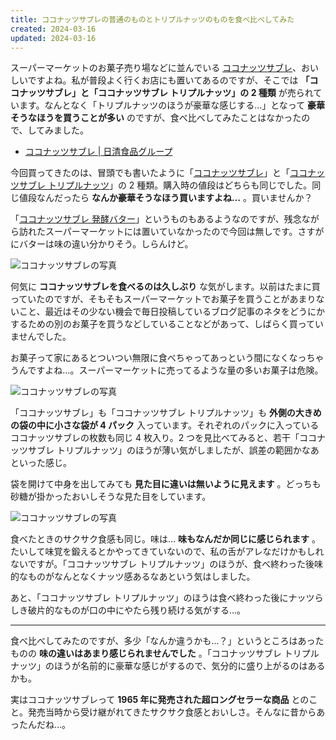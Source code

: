 ```yaml
---
title: ココナッツサブレの普通のものとトリプルナッツのものを食べ比べしてみた
created: 2024-03-16
updated: 2024-03-16
---
```


スーパーマーケットのお菓子売り場などに並んでいる [ココナッツサブレ](https://www.nissin.com/jp/products/brands/sable/)、おいしいですよね。私が普段よく行くお店にも置いてあるのですが、そこでは **「ココナッツサブレ」と「ココナッツサブレ トリプルナッツ」の 2 種類** が売られています。なんとなく「トリプルナッツのほうが豪華な感じする…」となって **豪華そうなほうを買うことが多い** のですが、食べ比べしてみたことはなかったので、してみました。

- [ココナッツサブレ | 日清食品グループ](https://www.nissin.com/jp/products/brands/sable/)

今回買ってきたのは、冒頭でも書いたように「[ココナッツサブレ](https://www.nissin.com/jp/products/items/11313)」と「[ココナッツサブレ トリプルナッツ](https://www.nissin.com/jp/products/items/11312)」の 2 種類。購入時の値段はどちらも同じでした。同じ値段なんだったら **なんか豪華そうなほう買いますよね…** 。買いませんか？

「[ココナッツサブレ 発酵バター](https://www.nissin.com/jp/products/items/11311)」というものもあるようなのですが、残念ながら訪れたスーパーマーケットには置いていなかったので今回は無しです。さすがにバターは味の違い分かりそう。しらんけど。

![ココナッツサブレの写真](4b1f5bef-eb5c-42f9-14d1-15b19d600600)

何気に **ココナッツサブレを食べるのは久しぶり** な気がします。以前はたまに買っていたのですが、そもそもスーパーマーケットでお菓子を買うことがあまりないこと、最近はその少ない機会で毎日投稿しているブログ記事のネタをどうにかするための別のお菓子を買うなどしていることなどがあって、しばらく買っていませんでした。

お菓子って家にあるとついつい無限に食べちゃってあっという間になくなっちゃうんですよね…。スーパーマーケットに売ってるような量の多いお菓子は危険。

![ココナッツサブレの写真](fd2a9b87-45a3-4ca9-d7a8-87a3c97f0400)

「ココナッツサブレ」も「ココナッツサブレ トリプルナッツ」も **外側の大きめの袋の中に小さな袋が 4 パック** 入っています。それぞれのパックに入っているココナッツサブレの枚数も同じ 4 枚入り。2 つを見比べてみると、若干「ココナッツサブレ トリプルナッツ」のほうが薄い気がしましたが、誤差の範囲かなあといった感じ。

袋を開けて中身を出してみても **見た目に違いは無いように見えます** 。どっちも砂糖が掛かったおいしそうな見た目をしています。

![ココナッツサブレの写真](af947e4d-231b-49c8-b630-03d341878000)

食べたときのサクサク食感も同じ。味は… **味もなんだか同じに感じられます** 。たいして味覚を鍛えるとかやってきていないので、私の舌がアレなだけかもしれないですが。「ココナッツサブレ トリプルナッツ」のほうが、食べ終わった後味的なものがなんとなくナッツ感あるなあという気はしました。

あと、「ココナッツサブレ トリプルナッツ」のほうは食べ終わった後にナッツらしき破片的なものが口の中にやたら残り続ける気がする…。

---

食べ比べしてみたのですが、多少「なんか違うかも…？」というところはあったものの **味の違いはあまり感じられませんでした** 。「ココナッツサブレ トリプルナッツ」のほうが名前的に豪華な感じがするので、気分的に盛り上がるのはあるかも。

実はココナッツサブレって **1965 年に発売された超ロングセラーな商品** とのこと。発売当時から受け継がれてきたサクサク食感とおいしさ。そんなに昔からあったんだね…。
